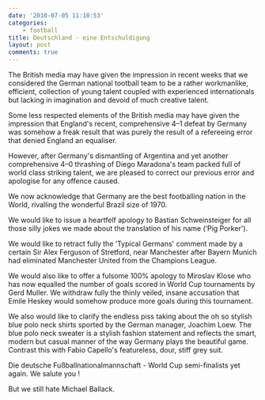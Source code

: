 ```yaml
---
date: '2010-07-05 11:10:53'
categories:
    - football
title: Deutschland - eine Entschuldigung
layout: post
comments: true
---
```

The British media may have given the impression in recent weeks that we
considered the German national tootball team to be a rather workmanlike,
efficient, collection of young talent coupled with experienced
internationals but lacking in imagination and devoid of much creative
talent.

Some less respected elements of the British media may have given the
impression that England's recent, comprehensive 4–1 defeat by Germany
was somehow a freak result that was purely the result of a refereeing
error that denied England an equaliser.

However, after Germany's dismantling of Argentina and yet another
comprehensive 4–0 thrashing of Diego Maradona's team packed full of
world class striking talent, we are pleased to correct our previous
error and apologise for any offence caused.

We now acknowledge that Germany are the best footballing nation in the
World, rivalling the wonderful Brazil size of 1970.

We would like to issue a heartfelf apology to Bastian Schweinsteiger for
all those silly jokes we made about the translation of his name (‘Pig
Porker').

We would like to retract fully the ‘Typical Germans' comment made by a
certain Sir Alex Ferguson of Stretford, near Manchester after Bayern
Munich had eliminated Manchester United from the Champions League.

We would also like to offer a fulsome 100% apology to Miroslav Klose who
has now equalled the number of goals scored in World Cup tournaments by
Gerd Muller. We withdraw fully the thinly veiled, insane accusation that
Emile Heskey would somehow produce more goals during this tournament.

We also would like to clarify the endless piss taking about the oh so
stylish blue polo neck shirts sported by the German manager, Joachim
Loew. The blue polo neck sweater is a stylish fashion statement and
reflects the smart, modern but casual manner of the way Germany plays
the beautiful game. Contrast this with Fabio Capello's featureless,
dour, stiff grey suit.

Die deutsche Fußballnationalmannschaft - World Cup semi-finalists yet
again. We salute you !

But we still hate Michael Ballack.
